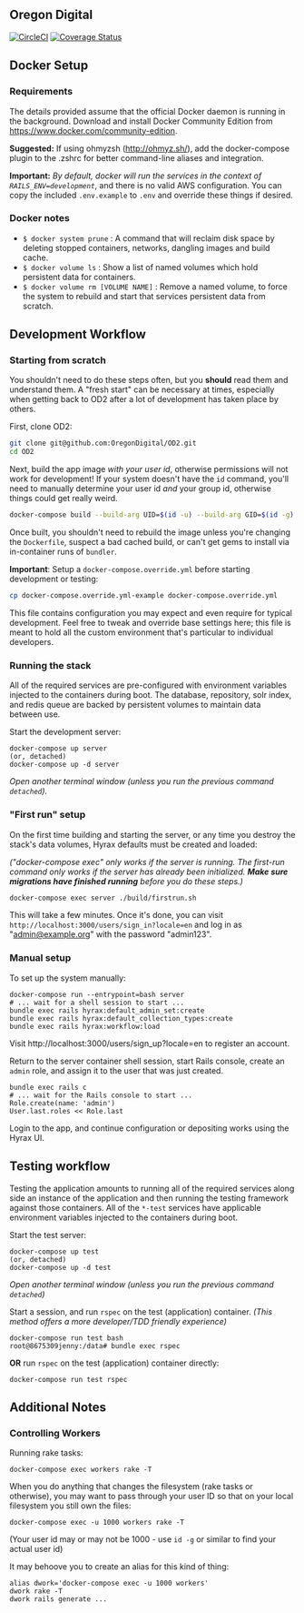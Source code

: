 Oregon Digital
---

[![CircleCI](https://circleci.com/gh/OregonDigital/OD2.svg?style=svg)](https://circleci.com/gh/OregonDigital/OD2)
[![Coverage Status](https://coveralls.io/repos/github/OregonDigital/OD2/badge.svg?branch=master)](https://coveralls.io/github/OregonDigital/OD2?branch=master)

Docker Setup
---

### Requirements

The details provided assume that the official Docker daemon is running in the background. Download and install Docker Community Edition from https://www.docker.com/community-edition.

**Suggested:** If using ohmyzsh (http://ohmyz.sh/), add the docker-compose plugin to the .zshrc for better command-line aliases and integration.

**Important:** _By default, docker will run the services in the context of
`RAILS_ENV=development`_, and there is no valid AWS configuration.  You can
copy the included `.env.example` to `.env` and override these things if desired.

### Docker notes

- `$ docker system prune` : A command that will reclaim disk space by deleting stopped containers, networks, dangling images and build cache.
- `$ docker volume ls` : Show a list of named volumes which hold persistent data for containers.
- `$ docker volume rm [VOLUME NAME]` : Remove a named volume, to force the system to rebuild and start that services persistent data from scratch.

Development Workflow
---

### Starting from scratch

You shouldn't need to do these steps often, but you **should** read them and
understand them.  A "fresh start" can be necessary at times, especially when
getting back to OD2 after a lot of development has taken place by others.

First, clone OD2:

```bash
git clone git@github.com:OregonDigital/OD2.git
cd OD2
```

Next, build the app image *with your user id*, otherwise permissions will not work
for development!  If your system doesn't have the `id` command, you'll need to
manually determine your user id *and* your group id, otherwise things could get
really weird.

```bash
docker-compose build --build-arg UID=$(id -u) --build-arg GID=$(id -g) server workers app test dev
```

Once built, you shouldn't need to rebuild the image unless you're changing the
`Dockerfile`, suspect a bad cached build, or can't get gems to install via
in-container runs of `bundler`.

**Important**: Setup a `docker-compose.override.yml` before starting
development or testing:

```bash
cp docker-compose.override.yml-example docker-compose.override.yml
```

This file contains configuration you may expect and even require for typical
development.  Feel free to tweak and override base settings here; this file is
meant to hold all the custom environment that's particular to individual
developers.

### Running the stack

All of the required services are pre-configured with environment variables injected to the containers during boot. The database, repository, solr index, and redis queue are backed by persistent volumes to maintain data between use.

Start the development server:

    docker-compose up server
    (or, detached)
    docker-compose up -d server

_Open another terminal window (unless you run the previous command `detached`)._

### "First run" setup

On the first time building and starting the server, or any time you destroy the
stack's data volumes, Hyrax defaults must be created and loaded:

*("docker-compose exec" only works if the server is running.  The first-run
command only works if the server has already been initialized.  **Make sure
migrations have finished running** before you do these steps.)*

```bash
docker-compose exec server ./build/firstrun.sh
```

This will take a few minutes.  Once it's done, you can visit
`http://localhost:3000/users/sign_in?locale=en` and log in as
"admin@example.org" with the password "admin123".

### Manual setup

To set up the system manually:

    docker-compose run --entrypoint=bash server
    # ... wait for a shell session to start ...
    bundle exec rails hyrax:default_admin_set:create
    bundle exec rails hyrax:default_collection_types:create
    bundle exec rails hyrax:workflow:load

Visit http://localhost:3000/users/sign_up?locale=en to register an account.

Return to the server container shell session, start Rails console, create an `admin` role, and assign it to the user that was just created.

    bundle exec rails c
    # ... wait for the Rails console to start ...
    Role.create(name: 'admin')
    User.last.roles << Role.last

Login to the app, and continue configuration or depositing works using the Hyrax UI.

Testing workflow
---

Testing the application amounts to running all of the required services along side an instance of the application and then running the testing framework against those containers. All of the `*-test` services have applicable environment variables injected to the containers during boot.

Start the test server:

    docker-compose up test
    (or, detached)
    docker-compose up -d test

_Open another terminal window (unless you run the previous command `detached`)_

Start a session, and run `rspec` on the test (application) container. _(This method offers a more developer/TDD friendly experience)_

    docker-compose run test bash
    root@8675309jenny:/data# bundle exec rspec

**OR** run `rspec` on the test (application) container directly:

    docker-compose run test rspec

Additional Notes
---

### Controlling Workers

Running rake tasks:

    docker-compose exec workers rake -T

When you do anything that changes the filesystem (rake tasks or otherwise), you
may want to pass through your user ID so that on your local filesystem you
still own the files:

    docker-compose exec -u 1000 workers rake -T

(Your user id may or may not be 1000 - use `id -g` or similar to find your
actual user id)

It may behoove you to create an alias for this kind of thing:

    alias dwork='docker-compose exec -u 1000 workers'
    dwork rake -T
    dwork rails generate ...

